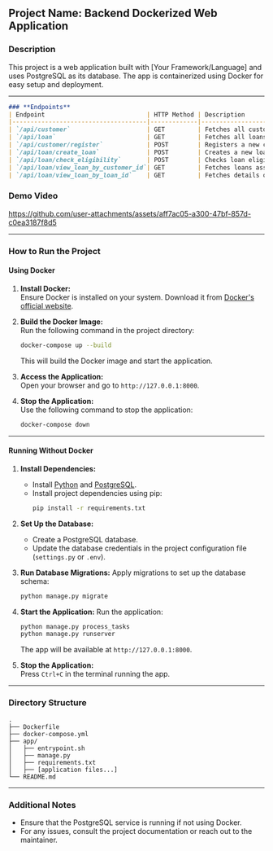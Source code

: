 ## Project Name: **Backend Dockerized Web Application**

### **Description**
This project is a web application built with [Your Framework/Language] and uses PostgreSQL as its database. The app is containerized using Docker for easy setup and deployment.

---

```markdown
### **Endpoints**
| Endpoint                            | HTTP Method | Description                                          |
|-------------------------------------|-------------|------------------------------------------------------|
| `/api/customer`                     | GET         | Fetches all customers                                |
| `/api/loan`                         | GET         | Fetches all loans                                    |
| `/api/customer/register`            | POST        | Registers a new customer                             |
| `/api/loan/create_loan`             | POST        | Creates a new loan                                   |
| `/api/loan/check_eligibility`       | POST        | Checks loan eligibility for a customer               |
| `/api/loan/view_loan_by_customer_id`| GET         | Fetches loans associated with a specific customer ID |
| `/api/loan/view_loan_by_loan_id`    | GET         | Fetches details of a specific loan by loan ID        |

```
### Demo Video


https://github.com/user-attachments/assets/aff7ac05-a300-47bf-857d-c0ea3187f8d5



---

### **How to Run the Project**

#### **Using Docker**
1. **Install Docker:**  
   Ensure Docker is installed on your system. Download it from [Docker's official website](https://www.docker.com/).

2. **Build the Docker Image:**  
   Run the following command in the project directory:
   ```bash
   docker-compose up --build
   ```
   This will build the Docker image and start the application.

3. **Access the Application:**  
   Open your browser and go to `http://127.0.0.1:8000`.

4. **Stop the Application:**  
   Use the following command to stop the application:
   ```bash
   docker-compose down
   ```

---

#### **Running Without Docker**
1. **Install Dependencies:**
   - Install [Python](https://www.python.org/) and [PostgreSQL](https://www.postgresql.org/).
   - Install project dependencies using pip:
     ```bash
     pip install -r requirements.txt
     ```

2. **Set Up the Database:**
   - Create a PostgreSQL database.
   - Update the database credentials in the project configuration file (`settings.py` or `.env`).

3. **Run Database Migrations:**
   Apply migrations to set up the database schema:
   ```bash
   python manage.py migrate
   ```

4. **Start the Application:**
   Run the application:
   ```bash
   python manage.py process_tasks
   python manage.py runserver
   ```
   The app will be available at `http://127.0.0.1:8000`.

5. **Stop the Application:**  
   Press `Ctrl+C` in the terminal running the app.

---

### **Directory Structure**
```
.
├── Dockerfile
├── docker-compose.yml
├── app/
│   ├── entrypoint.sh
│   ├── manage.py
│   ├── requirements.txt
│   ├── [application files...]
└── README.md
```

---

### **Additional Notes**
- Ensure that the PostgreSQL service is running if not using Docker.
- For any issues, consult the project documentation or reach out to the maintainer.
